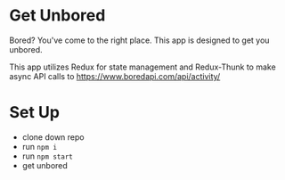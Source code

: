 # Get Unbored

Bored? You've come to the right place. This app is designed to get you unbored.

This app utilizes Redux for state management and Redux-Thunk to make async API calls to https://www.boredapi.com/api/activity/

# Set Up
- clone down repo
- run `npm i`
- run `npm start`
- get unbored